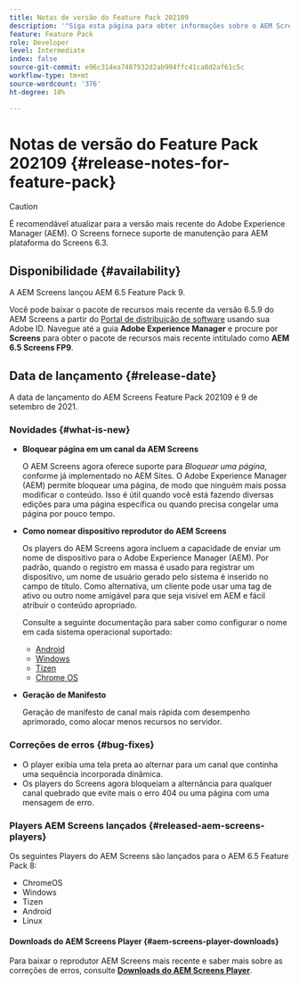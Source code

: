 ```yaml
---
title: Notas de versão do Feature Pack 202109
description: '"Siga esta página para obter informações sobre o AEM Screens Feature Pack 202105 lançado em 22 de setembro de 2021."'
feature: Feature Pack
role: Developer
level: Intermediate
index: false
source-git-commit: e96c314ea7487932d2ab994ffc41ca8d2af61c5c
workflow-type: tm+mt
source-wordcount: '376'
ht-degree: 10%

---
```


# Notas de versão do Feature Pack 202109 {#release-notes-for-feature-pack}

>[!CAUTION]
>É recomendável atualizar para a versão mais recente do Adobe Experience Manager (AEM). O Screens fornece suporte de manutenção para AEM plataforma do Screens 6.3.

## Disponibilidade {#availability}

A AEM Screens lançou AEM 6.5 Feature Pack 9.

Você pode baixar o pacote de recursos mais recente da versão 6.5.9 do AEM Screens a partir do [Portal de distribuição de software](https://experience.adobe.com/#/downloads/content/software-distribution/en/aem.html) usando sua Adobe ID. Navegue até a guia **Adobe Experience Manager** e procure por **Screens** para obter o pacote de recursos mais recente intitulado como **AEM 6.5 Screens FP9**.

## Data de lançamento {#release-date}

A data de lançamento do AEM Screens Feature Pack 202109 é 9 de setembro de 2021.

### Novidades {#what-is-new}

* **Bloquear página em um canal da AEM Screens**

   O AEM Screens agora oferece suporte para *Bloquear uma página*, conforme já implementado no AEM Sites. O Adobe Experience Manager (AEM) permite bloquear uma página, de modo que ninguém mais possa modificar o conteúdo. Isso é útil quando você está fazendo diversas edições para uma página específica ou quando precisa congelar uma página por pouco tempo.

* **Como nomear dispositivo reprodutor do AEM Screens**

   Os players do AEM Screens agora incluem a capacidade de enviar um nome de dispositivo para o Adobe Experience Manager (AEM).
Por padrão, quando o registro em massa é usado para registrar um dispositivo, um nome de usuário gerado pelo sistema é inserido no campo de título. Como alternativa, um cliente pode usar uma tag de ativo ou outro nome amigável para que seja visível em AEM e fácil atribuir o conteúdo apropriado.

   Consulte a seguinte documentação para saber como configurar o nome em cada sistema operacional suportado:

   * [Android](/help/user-guide/implementing-android-player.md#name-android)
   * [Windows](/help/user-guide/implementing-windows-player.md#name-windows)
   * [Tizen](/help/user-guide/tizen-player.md#name-tizen)
   * [Chrome OS](/help/user-guide/implementing-chrome-os-player.md#name-chrome)

* **Geração de Manifesto**

   Geração de manifesto de canal mais rápida com desempenho aprimorado, como alocar menos recursos no servidor.

### Correções de erros {#bug-fixes}

* O player exibia uma tela preta ao alternar para um canal que continha uma sequência incorporada dinâmica.
* Os players do Screens agora bloqueiam a alternância para qualquer canal quebrado que evite mais o erro 404 ou uma página com uma mensagem de erro.

### Players AEM Screens lançados {#released-aem-screens-players}

Os seguintes Players do AEM Screens são lançados para o AEM 6.5 Feature Pack 8:

* ChromeOS
* Windows
* Tizen
* Android
* Linux

#### Downloads do AEM Screens Player  {#aem-screens-player-downloads}

Para baixar o reprodutor AEM Screens mais recente e saber mais sobre as correções de erros, consulte **[Downloads do AEM Screens Player](https://download.macromedia.com/screens/index.html)**.
